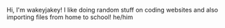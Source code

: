 Hi, I'm wakeyjakey!
I like doing random stuff on coding websites and also importing files from home to school!
he/him

<!---
wakeyjakey/wakeyjakey is a ✨ special ✨ repository because its `README.md` (this file) appears on your GitHub profile.
You can click the Preview link to take a look at your changes.
--->
